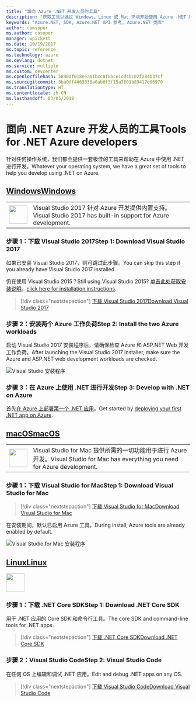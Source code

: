 ```yaml
---
title: "面向 Azure .NET 开发人员的工具"
description: "获取工具以通过 Windows、Linux 或 Mac 环境开始使用 Azure .NET 库。"
keywords: "Azure.NET, SDK, Azure.NET API 参考, Azure.NET 类库"
author: camsoper
ms.author: casoper
manager: wpickett
ms.date: 10/19/2017
ms.topic: reference
ms.technology: azure
ms.devlang: dotnet
ms.service: multiple
ms.custom: devcenter
ms.openlocfilehash: 5890df018eea61bcc0f8bce1cd4bc02fa84b37cf
ms.sourcegitcommit: 3ba0ff4463338a0ab0f3f15a7601b89417c06970
ms.translationtype: HT
ms.contentlocale: zh-CN
ms.lasthandoff: 03/05/2018
---
```

# <a name="tools-for-net-azure-developers"></a><span data-ttu-id="360e8-104">面向 .NET Azure 开发人员的工具</span><span class="sxs-lookup"><span data-stu-id="360e8-104">Tools for .NET Azure developers</span></span>

<span data-ttu-id="360e8-105">针对任何操作系统，我们都会提供一套极佳的工具来帮助在 Azure 中使用 .NET 进行开发。</span><span class="sxs-lookup"><span data-stu-id="360e8-105">Whatever your operating system, we have a great set of tools to help you develop using .NET on Azure.</span></span>

## <a name="windowstabwindows"></a>[<span data-ttu-id="360e8-106">Windows</span><span class="sxs-lookup"><span data-stu-id="360e8-106">Windows</span></span>](#tab/windows)

<table>
  <tr>
    <td width="50">
        <img src="https://docs.microsoft.com/en-us/media/logos/logo_vs-ide.svg" width="50" height="50"></img>
    </td>
    <td>
<span data-ttu-id="360e8-107">Visual Studio 2017 针对 Azure 开发提供内置支持。</span><span class="sxs-lookup"><span data-stu-id="360e8-107">Visual Studio 2017 has built-in support for Azure development.</span></span>
    </td>
  </tr>
</table>

### <a name="step-1-download-visual-studio-2017"></a><span data-ttu-id="360e8-108">步骤 1：下载 Visual Studio 2017</span><span class="sxs-lookup"><span data-stu-id="360e8-108">Step 1: Download Visual Studio 2017</span></span>

<span data-ttu-id="360e8-109">如果已安装 Visual Studio 2017，则可跳过此步骤。</span><span class="sxs-lookup"><span data-stu-id="360e8-109">You can skip this step if you already have Visual Studio 2017 installed.</span></span>

<span data-ttu-id="360e8-110">仍在使用 Visual Studio 2015？</span><span class="sxs-lookup"><span data-stu-id="360e8-110">Still using Visual Studio 2015?</span></span>  <span data-ttu-id="360e8-111">[单击此处获取安装说明](dotnet-sdk-vs2015-install.md)。</span><span class="sxs-lookup"><span data-stu-id="360e8-111">[click here for installation instructions](dotnet-sdk-vs2015-install.md).</span></span>

> [!div class="nextstepaction"]
> [<span data-ttu-id="360e8-112">下载 Visual Studio 2017</span><span class="sxs-lookup"><span data-stu-id="360e8-112">Download Visual Studio 2017</span></span>](https://www.visualstudio.com/downloads/)


### <a name="step-2-install-the-two-azure-workloads"></a><span data-ttu-id="360e8-113">步骤 2：安装两个 Azure 工作负荷</span><span class="sxs-lookup"><span data-stu-id="360e8-113">Step 2: Install the two Azure workloads</span></span>

<span data-ttu-id="360e8-114">启动 Visual Studio 2017 安装程序后，请确保检查 Azure 和 ASP.NET Web 开发工作负荷。</span><span class="sxs-lookup"><span data-stu-id="360e8-114">After launching the Visual Studio 2017 installer, make sure the Azure and ASP.NET web development workloads are checked.</span></span>

![Visual Studio 安装程序](media/dotnet-tools/azure-workloads.png)

### <a name="step-3-develop-with-net-on-azure"></a><span data-ttu-id="360e8-116">步骤 3：在 Azure 上使用 .NET 进行开发</span><span class="sxs-lookup"><span data-stu-id="360e8-116">Step 3: Develop with .NET on Azure</span></span>

<span data-ttu-id="360e8-117">首先[在 Azure 上部署第一个 .NET 应用](https://docs.microsoft.com/azure/app-service-web/app-service-web-get-started-dotnet)。</span><span class="sxs-lookup"><span data-stu-id="360e8-117">Get started by [deploying your first .NET app on Azure](https://docs.microsoft.com/azure/app-service-web/app-service-web-get-started-dotnet).</span></span>


## <a name="macostabmacos"></a>[<span data-ttu-id="360e8-118">macOS</span><span class="sxs-lookup"><span data-stu-id="360e8-118">macOS</span></span>](#tab/macos)
<table>
  <tr>
    <td width="50">
        <img src="https://docs.microsoft.com/en-us/media/logos/logo_vs-mac.svg" width="50" height="50"></img>
    </td>
    <td>
<span data-ttu-id="360e8-119">Visual Studio for Mac 提供所需的一切功能用于进行 Azure 开发。</span><span class="sxs-lookup"><span data-stu-id="360e8-119">Visual Studio for Mac has everything you need for Azure development.</span></span>
    </td>
  </tr>
</table>


### <a name="step-1-download-visual-studio-for-mac"></a><span data-ttu-id="360e8-120">步骤 1：下载 Visual Studio for Mac</span><span class="sxs-lookup"><span data-stu-id="360e8-120">Step 1: Download Visual Studio for Mac</span></span>

> [!div class="nextstepaction"]
> [<span data-ttu-id="360e8-121">下载 Visual Studio for Mac</span><span class="sxs-lookup"><span data-stu-id="360e8-121">Download Visual Studio for Mac</span></span>](https://www.visualstudio.com/vs/visual-studio-mac/)

<span data-ttu-id="360e8-122">在安装期间，默认已启用 Azure 工具。</span><span class="sxs-lookup"><span data-stu-id="360e8-122">During install, Azure tools are already enabled by default.</span></span>

![Visual Studio for Mac 安装程序](media/dotnet-tools/azure-vsmac.png)

## <a name="linuxtablinux"></a>[<span data-ttu-id="360e8-124">Linux</span><span class="sxs-lookup"><span data-stu-id="360e8-124">Linux</span></span>](#tab/linux)

<img src="https://docs.microsoft.com/en-us/visualstudio/products/images/vs-code.svg" width="50" height="50"></img>

### <a name="step-1-download-net-core-sdk"></a><span data-ttu-id="360e8-125">步骤 1：下载 .NET Core SDK</span><span class="sxs-lookup"><span data-stu-id="360e8-125">Step 1: Download .NET Core SDK</span></span>

<span data-ttu-id="360e8-126">用于 .NET 应用的 Core SDK 和命令行工具。</span><span class="sxs-lookup"><span data-stu-id="360e8-126">The core SDK and command-line tools for .NET apps.</span></span>

> [!div class="nextstepaction"]
> [<span data-ttu-id="360e8-127">下载 .NET Core SDK</span><span class="sxs-lookup"><span data-stu-id="360e8-127">Download .NET Core SDK</span></span>](https://www.microsoft.com/net/core)

### <a name="step-2-visual-studio-code"></a><span data-ttu-id="360e8-128">步骤 2：Visual Studio Code</span><span class="sxs-lookup"><span data-stu-id="360e8-128">Step 2: Visual Studio Code</span></span>

<span data-ttu-id="360e8-129">在任何 OS 上编辑和调试 .NET 应用。</span><span class="sxs-lookup"><span data-stu-id="360e8-129">Edit and debug .NET apps on any OS.</span></span>

> [!div class="nextstepaction"]
> [<span data-ttu-id="360e8-130">下载 Visual Studio Code</span><span class="sxs-lookup"><span data-stu-id="360e8-130">Download Visual Studio Code</span></span>](https://code.visualstudio.com)